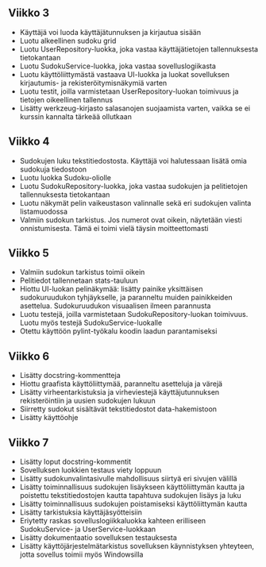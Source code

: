 ## Viikko 3

- Käyttäjä voi luoda käyttäjätunnuksen ja kirjautua sisään
- Luotu alkeellinen sudoku grid
- Luotu UserRepository-luokka, joka vastaa käyttäjätietojen tallennuksesta tietokantaan
- Luotu SudokuService-luokka, joka vastaa sovelluslogiikasta
- Luotu käyttöliittymästä vastaava UI-luokka ja luokat sovelluksen kirjautumis- ja rekisteröitymisnäkymiä varten
- Luotu testit, joilla varmistetaan UserRepository-luokan toimivuus ja tietojen oikeellinen tallennus
- Lisätty werkzeug-kirjasto salasanojen suojaamista varten, vaikka se ei kurssin kannalta tärkeää ollutkaan

## Viikko 4

- Sudokujen luku tekstitiedostosta. Käyttäjä voi halutessaan lisätä omia sudokuja tiedostoon
- Luotu luokka Sudoku-oliolle
- Luotu SudokuRepository-luokka, joka vastaa sudokujen ja pelitietojen tallennuksesta tietokantaan
- Luotu näkymät pelin vaikeustason valinnalle sekä eri sudokujen valinta listamuodossa
- Valmiin sudokun tarkistus. Jos numerot ovat oikein, näytetään viesti onnistumisesta. Tämä ei toimi vielä täysin moitteettomasti

## Viikko 5

- Valmiin sudokun tarkistus toimii oikein
- Pelitiedot tallennetaan stats-tauluun
- Hiottu UI-luokan pelinäkymää: lisätty painike yksittäisen sudokuruudukon tyhjäykselle, ja paranneltu muiden painikkeiden asettelua. Sudokuruudukon visuaalisen ilmeen parannusta
- Luotu testejä, joilla varmistetaan SudokuRepository-luokan toimivuus. Luotu myös testejä SudokuService-luokalle
- Otettu käyttöön pylint-työkalu koodin laadun parantamiseksi

## Viikko 6

- Lisätty docstring-kommentteja
- Hiottu graafista käyttöliittymää, paranneltu asetteluja ja värejä
- Lisätty virheentarkistuksia ja virheviestejä käyttäjutunnuksen rekisteröintiin ja uusien sudokujen lukuun
- Siirretty sudokut sisältävät tekstitiedostot data-hakemistoon
- Lisätty käyttöohje


## Viikko 7

- Lisätty loput docstring-kommentit
- Sovelluksen luokkien testaus viety loppuun
- Lisätty sudokunvalintasivulle mahdollisuus siirtyä eri sivujen välillä
- Lisätty toiminnallisuus sudokujen lisäykseen käyttöliittymän kautta ja poistettu tekstitiedostojen kautta tapahtuva sudokujen lisäys ja luku
- Lisätty toiminnallisuus sudokujen poistamiseksi käyttöliittymän kautta
- Lisätty tarkistuksia käyttäjäsyötteisiin
- Eriytetty raskas sovelluslogiikkaluokka kahteen erilliseen SudokuService- ja UserService-luokkaan
- Lisätty dokumentaatio sovelluksen testauksesta
- Lisätty käyttöjärjestelmätarkistus sovelluksen käynnistyksen yhteyteen, jotta sovellus toimii myös Windowsilla
